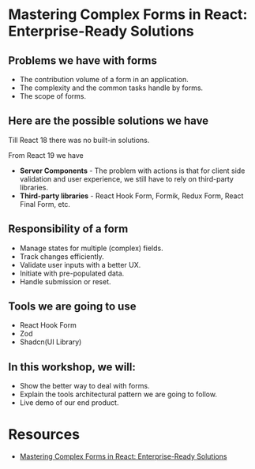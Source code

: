# Mastering Complex Forms in React: Enterprise-Ready Solutions

## Problems we have with forms
* The contribution volume of a form in an application.
* The complexity and the common tasks handle by forms.
* The scope of forms.

## Here are the possible solutions we have
Till React 18 there was no built-in solutions.

From React 19 we have
* **Server Components** - The problem with actions is that for client side validation and user experience, we still have
  to rely on third-party libraries.
* **Third-party libraries** - React Hook Form, Formik, Redux Form, React Final Form, etc.

## Responsibility of a form
* Manage states for multiple (complex) fields.
* Track changes efficiently.
* Validate user inputs with a better UX.
* Initiate with pre-populated data.
* Handle submission or reset.

## Tools we are going to use
* React Hook Form
* Zod
* Shadcn(UI Library)


## In this workshop, we will:
* Show the better way to deal with forms.
* Explain the tools architectural pattern we are going to follow.
* Live demo of our end product.





# Resources
* [Mastering Complex Forms in React: Enterprise-Ready Solutions](https://www.stacklearner.com/my/workshops/mastering-complex-forms-in-react-enterprise-ready-solutions)
